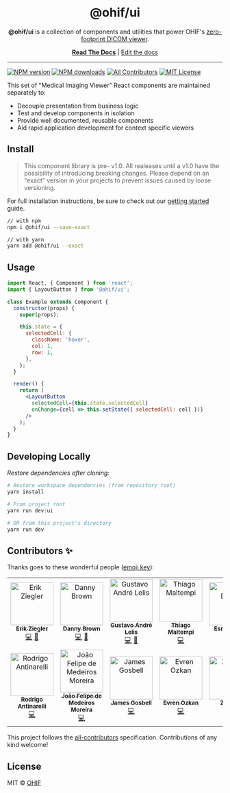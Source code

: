 <!-- prettier-ignore-start -->
<!-- markdownlint-disable -->
<div align="center">
  <h1>@ohif/ui</h1>

  <p><strong>@ohif/ui</strong> is a collection of components and utilities that power OHIF's <a href="https://github.com/donghakang/ohif-v2">zero-footprint DICOM viewer</a>.</p>
</div>

<div align="center">
<a href="https://react.ohif.org/"><strong>Read The Docs</strong></a> |
<a href="https://react.ohif.org/contributing">Edit the docs</a>

</div>

<hr />

[![NPM version][npm-version-image]][npm-url]
[![NPM downloads][npm-downloads-image]][npm-url]
[![All Contributors](https://img.shields.io/badge/all_contributors-13-orange.svg?style=flat-square)](#contributors)
[![MIT License][license-image]][license-url]
<!-- markdownlint-enable -->
<!-- prettier-ignore-end -->

This set of "Medical Imaging Viewer" React components are maintained separately
to:

- Decouple presentation from business logic
- Test and develop components in isolation
- Provide well documented, reusable components
- Aid rapid application development for context specific viewers

## Install

> This component library is pre- v1.0. All realeases until a v1.0 have the
> possibility of introducing breaking changes. Please depend on an "exact"
> version in your projects to prevent issues caused by loose versioning.

For full installation instructions, be sure to check out our
[getting started](https://react.ohif.org/getting-started#installation) guide.

```bash
// with npm
npm i @ohif/ui --save-exact

// with yarn
yarn add @ohif/ui --exact
```

## Usage

```jsx
import React, { Component } from 'react';
import { LayoutButton } from '@ohif/ui';

class Example extends Component {
  constructor(props) {
    super(props);

    this.state = {
      selectedCell: {
        className: 'hover',
        col: 1,
        row: 1,
      },
    };
  }

  render() {
    return (
      <LayoutButton
        selectedCell={this.state.selectedCell}
        onChange={cell => this.setState({ selectedCell: cell })}
      />
    );
  }
}
```

## Developing Locally

_Restore dependencies after cloning:_

```bash
# Restore workspace dependencies (from repository root)
yarn install

# From project root
yarn run dev:ui

# OR from this project's directory
yarn run dev

```

## Contributors ✨

Thanks goes to these wonderful people
([emoji key](https://allcontributors.org/docs/en/emoji-key)):

<!-- ALL-CONTRIBUTORS-LIST:START - Do not remove or modify this section -->
<!-- prettier-ignore -->
<table><tr><td align="center"><a href="https://github.com/swederik"><img src="https://avatars3.githubusercontent.com/u/607793?v=4" width="100px;" alt="Erik Ziegler"/><br /><sub><b>Erik Ziegler</b></sub></a><br /><a href="https://github.com/OHIF/react-viewerbase/commits?author=swederik" title="Code">💻</a> <a href="#maintenance-swederik" title="Maintenance">🚧</a></td><td align="center"><a href="http://dannyrb.com/"><img src="https://avatars1.githubusercontent.com/u/5797588?v=4" width="100px;" alt="Danny Brown"/><br /><sub><b>Danny Brown</b></sub></a><br /><a href="https://github.com/OHIF/react-viewerbase/commits?author=dannyrb" title="Code">💻</a> <a href="#maintenance-dannyrb" title="Maintenance">🚧</a></td><td align="center"><a href="https://github.com/galelis"><img src="https://avatars3.githubusercontent.com/u/2378326?v=4" width="100px;" alt="Gustavo André Lelis"/><br /><sub><b>Gustavo André Lelis</b></sub></a><br /><a href="https://github.com/OHIF/react-viewerbase/commits?author=galelis" title="Code">💻</a> <a href="#maintenance-galelis" title="Maintenance">🚧</a></td><td align="center"><a href="https://github.com/maltempi"><img src="https://avatars3.githubusercontent.com/u/7017182?v=4" width="100px;" alt="Thiago Maltempi"/><br /><sub><b>Thiago Maltempi</b></sub></a><br /><a href="https://github.com/OHIF/react-viewerbase/commits?author=maltempi" title="Code">💻</a></td><td align="center"><a href="https://www.linkedin.com/in/siliconvalleynextgeneration/"><img src="https://avatars0.githubusercontent.com/u/1230575?v=4" width="100px;" alt="Esref Durna"/><br /><sub><b>Esref Durna</b></sub></a><br /><a href="https://github.com/OHIF/react-viewerbase/commits?author=EsrefDurna" title="Code">💻</a></td><td align="center"><a href="http://www.isomics.com"><img src="https://avatars0.githubusercontent.com/u/126077?v=4" width="100px;" alt="Steve Pieper"/><br /><sub><b>Steve Pieper</b></sub></a><br /><a href="https://github.com/OHIF/react-viewerbase/commits?author=pieper" title="Code">💻</a></td><td align="center"><a href="http://www.biharck.com.br"><img src="https://avatars0.githubusercontent.com/u/1713255?v=4" width="100px;" alt="Biharck Araujo"/><br /><sub><b>Biharck Araujo</b></sub></a><br /><a href="https://github.com/OHIF/react-viewerbase/commits?author=biharck" title="Code">💻</a></td></tr><tr><td align="center"><a href="https://rodrigoea.com/"><img src="https://avatars3.githubusercontent.com/u/1905961?v=4" width="100px;" alt="Rodrigo Antinarelli"/><br /><sub><b>Rodrigo Antinarelli</b></sub></a><br /><a href="https://github.com/OHIF/react-viewerbase/commits?author=rodrigolabs" title="Code">💻</a></td><td align="center"><a href="https://github.com/jfmedeiros1820"><img src="https://avatars1.githubusercontent.com/u/2211708?v=4" width="100px;" alt="João Felipe de Medeiros Moreira"/><br /><sub><b>João Felipe de Medeiros Moreira</b></sub></a><br /><a href="https://github.com/OHIF/react-viewerbase/commits?author=jfmedeiros1820" title="Code">💻</a></td><td align="center"><a href="https://github.com/jamesg1"><img src="https://avatars3.githubusercontent.com/u/3621147?v=4" width="100px;" alt="James Gosbell"/><br /><sub><b>James Gosbell</b></sub></a><br /><a href="https://github.com/OHIF/react-viewerbase/commits?author=jamesg1" title="Code">💻</a></td><td align="center"><a href="https://github.com/evren217"><img src="https://avatars1.githubusercontent.com/u/4920551?v=4" width="100px;" alt="Evren Ozkan"/><br /><sub><b>Evren Ozkan</b></sub></a><br /><a href="https://github.com/OHIF/react-viewerbase/commits?author=evren217" title="Code">💻</a></td><td align="center"><a href="https://github.com/zsaltzman"><img src="https://avatars1.githubusercontent.com/u/19156530?v=4" width="100px;" alt="Zach S."/><br /><sub><b>Zach S.</b></sub></a><br /><a href="https://github.com/OHIF/react-viewerbase/commits?author=zsaltzman" title="Code">💻</a></td><td align="center"><a href="https://github.com/muakdogan"><img src="https://avatars0.githubusercontent.com/u/19971240?v=4" width="100px;" alt="Mete Ugur Akdogan"/><br /><sub><b>Mete Ugur Akdogan</b></sub></a><br /><a href="https://github.com/OHIF/react-viewerbase/commits?author=muakdogan" title="Code">💻</a></td></tr></table>

<!-- ALL-CONTRIBUTORS-LIST:END -->

This project follows the
[all-contributors](https://github.com/all-contributors/all-contributors)
specification. Contributions of any kind welcome!

## License

MIT © [OHIF](https://github.com/OHIF)

<!--
Links:
-->

<!-- prettier-ignore-start -->
[all-contributors-image]: https://img.shields.io/badge/all_contributors-0-orange.svg?style=flat-square
[npm-url]: https://npmjs.org/package/@ohif/ui
[npm-downloads-image]: https://img.shields.io/npm/dm/@ohif/ui.svg?style=flat-square
[npm-version-image]: https://img.shields.io/npm/v/@ohif/ui.svg?style=flat-square
[license-image]: https://img.shields.io/badge/license-MIT-blue.svg?style=flat-square
[license-url]: LICENSE
<!-- prettier-ignore-end -->
